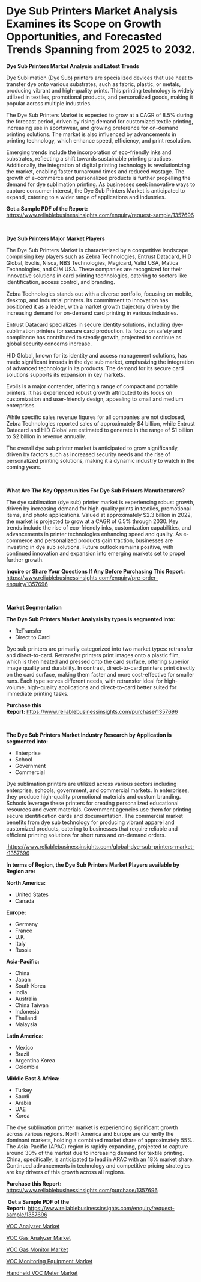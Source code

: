 <p><h1>Dye Sub Printers Market Analysis Examines its Scope on Growth Opportunities, and Forecasted Trends Spanning from 2025 to 2032.</h1></p><p><strong>Dye Sub Printers Market Analysis and Latest Trends</strong></p>
<p><p>Dye Sublimation (Dye Sub) printers are specialized devices that use heat to transfer dye onto various substrates, such as fabric, plastic, or metals, producing vibrant and high-quality prints. This printing technology is widely utilized in textiles, promotional products, and personalized goods, making it popular across multiple industries. </p><p>The Dye Sub Printers Market is expected to grow at a CAGR of 8.5% during the forecast period, driven by rising demand for customized textile printing, increasing use in sportswear, and growing preference for on-demand printing solutions. The market is also influenced by advancements in printing technology, which enhance speed, efficiency, and print resolution. </p><p>Emerging trends include the incorporation of eco-friendly inks and substrates, reflecting a shift towards sustainable printing practices. Additionally, the integration of digital printing technology is revolutionizing the market, enabling faster turnaround times and reduced wastage. The growth of e-commerce and personalized products is further propelling the demand for dye sublimation printing. As businesses seek innovative ways to capture consumer interest, the Dye Sub Printers Market is anticipated to expand, catering to a wider range of applications and industries.</p></p>
<p><strong>Get a Sample PDF of the Report:&nbsp;</strong> <a href="https://www.reliablebusinessinsights.com/enquiry/request-sample/1357696?utm_campaign=57&utm_medium=2&utm_source=Github&utm_content=ia&utm_term=08042025&utm_id=dye-sub-printers">https://www.reliablebusinessinsights.com/enquiry/request-sample/1357696</a></p>
<p>&nbsp;</p>
<p><strong>Dye Sub Printers Major Market Players</strong></p>
<p><p>The Dye Sub Printers Market is characterized by a competitive landscape comprising key players such as Zebra Technologies, Entrust Datacard, HID Global, Evolis, Nisca, NBS Technologies, Magicard, Valid USA, Matica Technologies, and CIM USA. These companies are recognized for their innovative solutions in card printing technologies, catering to sectors like identification, access control, and branding.</p><p>Zebra Technologies stands out with a diverse portfolio, focusing on mobile, desktop, and industrial printers. Its commitment to innovation has positioned it as a leader, with a market growth trajectory driven by the increasing demand for on-demand card printing in various industries.</p><p>Entrust Datacard specializes in secure identity solutions, including dye-sublimation printers for secure card production. Its focus on safety and compliance has contributed to steady growth, projected to continue as global security concerns increase.</p><p>HID Global, known for its identity and access management solutions, has made significant inroads in the dye sub market, emphasizing the integration of advanced technology in its products. The demand for its secure card solutions supports its expansion in key markets.</p><p>Evolis is a major contender, offering a range of compact and portable printers. It has experienced robust growth attributed to its focus on customization and user-friendly design, appealing to small and medium enterprises.</p><p>While specific sales revenue figures for all companies are not disclosed, Zebra Technologies reported sales of approximately $4 billion, while Entrust Datacard and HID Global are estimated to generate in the range of $1 billion to $2 billion in revenue annually. </p><p>The overall dye sub printer market is anticipated to grow significantly, driven by factors such as increased security needs and the rise of personalized printing solutions, making it a dynamic industry to watch in the coming years.</p></p>
<p>&nbsp;</p>
<p><strong>What Are The Key Opportunities For Dye Sub Printers Manufacturers?</strong></p>
<p><p>The dye sublimation (dye sub) printer market is experiencing robust growth, driven by increasing demand for high-quality prints in textiles, promotional items, and photo applications. Valued at approximately $2.3 billion in 2022, the market is projected to grow at a CAGR of 6.5% through 2030. Key trends include the rise of eco-friendly inks, customization capabilities, and advancements in printer technologies enhancing speed and quality. As e-commerce and personalized products gain traction, businesses are investing in dye sub solutions. Future outlook remains positive, with continued innovation and expansion into emerging markets set to propel further growth.</p></p>
<p><strong>Inquire or Share Your Questions If Any Before Purchasing This Report:</strong> <a href="https://www.reliablebusinessinsights.com/enquiry/pre-order-enquiry/1357696?utm_campaign=57&utm_medium=2&utm_source=Github&utm_content=ia&utm_term=08042025&utm_id=dye-sub-printers">https://www.reliablebusinessinsights.com/enquiry/pre-order-enquiry/1357696</a></p>
<p>&nbsp;</p>
<p><strong>Market Segmentation</strong></p>
<p><strong>The Dye Sub Printers Market Analysis by types is segmented into:</strong></p>
<p><ul><li>ReTransfer</li><li>Direct to Card</li></ul></p>
<p><p>Dye sub printers are primarily categorized into two market types: retransfer and direct-to-card. Retransfer printers print images onto a plastic film, which is then heated and pressed onto the card surface, offering superior image quality and durability. In contrast, direct-to-card printers print directly on the card surface, making them faster and more cost-effective for smaller runs. Each type serves different needs, with retransfer ideal for high-volume, high-quality applications and direct-to-card better suited for immediate printing tasks.</p></p>
<p><strong>Purchase this Report:&nbsp;</strong><a href="https://www.reliablebusinessinsights.com/purchase/1357696?utm_campaign=57&utm_medium=2&utm_source=Github&utm_content=ia&utm_term=08042025&utm_id=dye-sub-printers">https://www.reliablebusinessinsights.com/purchase/1357696</a></p>
<p>&nbsp;</p>
<p><strong>The Dye Sub Printers Market Industry Research by Application is segmented into:</strong></p>
<p><ul><li>Enterprise</li><li>School</li><li>Government</li><li>Commercial</li></ul></p>
<p><p>Dye sublimation printers are utilized across various sectors including enterprise, schools, government, and commercial markets. In enterprises, they produce high-quality promotional materials and custom branding. Schools leverage these printers for creating personalized educational resources and event materials. Government agencies use them for printing secure identification cards and documentation. The commercial market benefits from dye sub technology for producing vibrant apparel and customized products, catering to businesses that require reliable and efficient printing solutions for short runs and on-demand orders.</p></p>
<p><a href="https://www.reliablebusinessinsights.com/global-dye-sub-printers-market-r1357696?utm_campaign=57&utm_medium=2&utm_source=Github&utm_content=ia&utm_term=08042025&utm_id=dye-sub-printers">&nbsp;https://www.reliablebusinessinsights.com/global-dye-sub-printers-market-r1357696</a></p>
<p><strong>In terms of Region, the Dye Sub Printers Market Players available by Region are:</strong></p>
<p>
    <p> <strong> North America: </strong>
        <ul>
            <li>United States</li>
            <li>Canada</li>
        </ul>
        </p> 
    <p> <strong> Europe: </strong>
        <ul>
            <li>Germany</li>
            <li>France</li>
            <li>U.K.</li>
            <li>Italy</li>
            <li>Russia</li>
        </ul>
        </p> 
    <p> <strong> Asia-Pacific: </strong>
        <ul>
            <li>China</li>
            <li>Japan</li>
            <li>South Korea</li>
            <li>India</li>
            <li>Australia</li>
            <li>China Taiwan</li>
            <li>Indonesia</li>
            <li>Thailand</li>
            <li>Malaysia</li>
        </ul>
        </p> 
    <p> <strong> Latin America: </strong>
        <ul>
            <li>Mexico</li>
            <li>Brazil</li>
            <li>Argentina Korea</li>
            <li>Colombia</li>
        </ul>
        </p> 
    <p> <strong> Middle East & Africa: </strong>
        <ul>
            <li>Turkey</li>
            <li>Saudi</li>
            <li>Arabia</li>
            <li>UAE</li>
            <li>Korea</li>
        </ul>
    </p>
    </p>
<p><p>The dye sublimation printer market is experiencing significant growth across various regions. North America and Europe are currently the dominant markets, holding a combined market share of approximately 55%. The Asia-Pacific (APAC) region is rapidly expanding, projected to capture around 30% of the market due to increasing demand for textile printing. China, specifically, is anticipated to lead in APAC with an 18% market share. Continued advancements in technology and competitive pricing strategies are key drivers of this growth across all regions.</p></p>
<p><strong>Purchase this Report: </strong><a href="https://www.reliablebusinessinsights.com/purchase/1357696?utm_campaign=57&utm_medium=2&utm_source=Github&utm_content=ia&utm_term=08042025&utm_id=dye-sub-printers">https://www.reliablebusinessinsights.com/purchase/1357696</a></p>
<p>&nbsp;<strong>Get a Sample PDF of the Report:&nbsp;&nbsp;</strong><a href="https://www.reliablebusinessinsights.com/enquiry/request-sample/1357696?utm_campaign=57&utm_medium=2&utm_source=Github&utm_content=ia&utm_term=08042025&utm_id=dye-sub-printers">https://www.reliablebusinessinsights.com/enquiry/request-sample/1357696</a></p>
<p><strong></strong></p>
<p><p><a href="https://github.com/houltngake/Market-Research-Report-List-1/blob/main/voc-analyzer-market.md?utm_campaign=57&utm_medium=2&utm_source=Github&utm_content=ia&utm_term=08042025&utm_id=dye-sub-printers">VOC Analyzer Market</a></p><p><a href="https://github.com/pllahoithana9/Market-Research-Report-List-1/blob/main/voc-gas-analyzer-market.md?utm_campaign=57&utm_medium=2&utm_source=Github&utm_content=ia&utm_term=08042025&utm_id=dye-sub-printers">VOC Gas Analyzer Market</a></p><p><a href="https://github.com/direepittr/Market-Research-Report-List-1/blob/main/voc-gas-monitor-market.md?utm_campaign=57&utm_medium=2&utm_source=Github&utm_content=ia&utm_term=08042025&utm_id=dye-sub-printers">VOC Gas Monitor Market</a></p><p><a href="https://github.com/snakewaduddx/Market-Research-Report-List-1/blob/main/voc-monitoring-equipment-market.md?utm_campaign=57&utm_medium=2&utm_source=Github&utm_content=ia&utm_term=08042025&utm_id=dye-sub-printers">VOC Monitoring Equipment Market</a></p><p><a href="https://github.com/zeyddaddo4/Market-Research-Report-List-1/blob/main/handheld-voc-meter-market.md?utm_campaign=57&utm_medium=2&utm_source=Github&utm_content=ia&utm_term=08042025&utm_id=dye-sub-printers">Handheld VOC Meter Market</a></p></p>